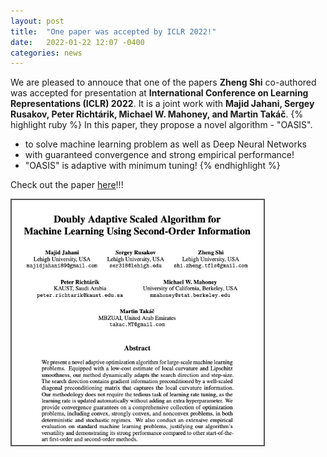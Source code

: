 ```yaml
---
layout: post
title:  "One paper was accepted by ICLR 2022!"
date:   2022-01-22 12:07 -0400
categories: news
---
```

<style>
.center {
  display: block;
  margin-left: auto;
  margin-right: auto;
  width: 50%;
}
img {
  border: 2px solid #555;
}
</style>
<script src="https://kit.fontawesome.com/7812f4f196.js" crossorigin="anonymous"></script>

We are pleased to annouce that one of the papers <b>Zheng Shi</b> <a href="https://www.linkedin.com/in/zhengmartinshi/"><i class="fab fa-linkedin"></i></a><a href="https://coral.ise.lehigh.edu/zhs310/"><i class="fas fa-home"></i></a> co-authored was accepted for presentation at <b>International Conference on Learning Representations (ICLR) 2022</b>. It is a joint work with <b>Majid Jahani, Sergey Rusakov, Peter Richtárik, Michael W. Mahoney, and Martin Takáč</b>.
{% highlight ruby %} 
In this paper, they propose a novel algorithm - "OASIS". 
- to solve machine learning problem as well as Deep Neural Networks 
- with guaranteed convergence and strong empirical performance!
- "OASIS" is adaptive with minimum tuning!
{% endhighlight %}

Check out the paper <a href="https://arxiv.org/abs/2109.05198">here</a>!!!


<img src="/blogpics/paper.jpg" alt="" style="width:80%;">



